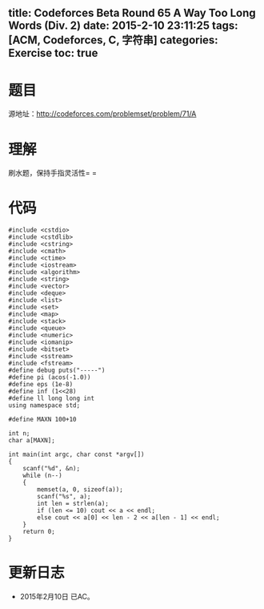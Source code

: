 title: Codeforces Beta Round 65 A Way Too Long Words (Div. 2)
date: 2015-2-10 23:11:25
tags: [ACM, Codeforces, C, 字符串] 
categories: Exercise
toc: true
---
# 题目	
源地址：http://codeforces.com/problemset/problem/71/A

# 理解
刷水题，保持手指灵活性= =

<!-- more -->

# 代码
```
#include <cstdio>
#include <cstdlib>
#include <cstring>
#include <cmath>
#include <ctime>
#include <iostream>
#include <algorithm>
#include <string>
#include <vector>
#include <deque>
#include <list>
#include <set>
#include <map>
#include <stack>
#include <queue>
#include <numeric>
#include <iomanip>
#include <bitset>
#include <sstream>
#include <fstream>
#define debug puts("-----")
#define pi (acos(-1.0))
#define eps (1e-8)
#define inf (1<<28)
#define ll long long int
using namespace std;

#define MAXN 100+10

int n;
char a[MAXN];

int main(int argc, char const *argv[])
{
    scanf("%d", &n);
    while (n--)
    {
        memset(a, 0, sizeof(a));
        scanf("%s", a);
        int len = strlen(a);
        if (len <= 10) cout << a << endl;
        else cout << a[0] << len - 2 << a[len - 1] << endl;
    }
    return 0;
}
```

# 更新日志
- 2015年2月10日 已AC。